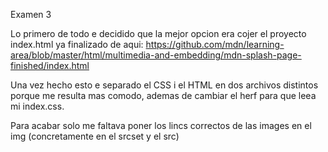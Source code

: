Examen 3

Lo primero de todo e decidido que la mejor opcion era cojer el proyecto index.html ya finalizado de aqui: https://github.com/mdn/learning-area/blob/master/html/multimedia-and-embedding/mdn-splash-page-finished/index.html

Una vez hecho esto e separado el CSS i el HTML en dos archivos distintos porque me resulta mas comodo, ademas de cambiar el herf para que leea mi index.css.

Para acabar solo me faltava poner los lincs correctos de las images en el img (concretamente en el srcset y el src)



